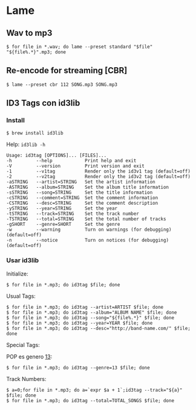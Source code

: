 

# Lame

## Wav to mp3

    $ for file in *.wav; do lame --preset standard "$file" "${file%.*}".mp3; done

## Re-encode for streaming [CBR]

    $ lame --preset cbr 112 SONG.mp3 SONG.mp3

## ID3 Tags con id3lib

### Install

    $ brew install id3lib

Help: `id3lib -h`

    Usage: id3tag [OPTIONS]... [FILES]...
    -h         --help            Print help and exit
    -V         --version         Print version and exit
    -1         --v1tag           Render only the id3v1 tag (default=off)
    -2         --v2tag           Render only the id3v2 tag (default=off)
    -aSTRING   --artist=STRING   Set the artist information
    -ASTRING   --album=STRING    Set the album title information
    -sSTRING   --song=STRING     Set the title information
    -cSTRING   --comment=STRING  Set the comment information
    -CSTRING   --desc=STRING     Set the comment description
    -ySTRING   --year=STRING     Set the year
    -tSTRING   --track=STRING    Set the track number
    -TSTRING   --total=STRING    Set the total number of tracks
    -gSHORT    --genre=SHORT     Set the genre
    -w         --warning         Turn on warnings (for debugging) (default=off)
    -n         --notice          Turn on notices (for debugging) (default=off)

### Usar id3lib

Initialize:

    $ for file in *.mp3; do id3tag $file; done

Usual Tags:

    $ for file in *.mp3; do id3tag --artist=ARTIST $file; done
    $ for file in *.mp3; do id3tag --album="ALBUM NAME" $file; done
    $ for file in *.mp3; do id3tag --song="${file%.*}" $file; done
    $ for file in *.mp3; do id3tag --year=YEAR $file; done
    $ for file in *.mp3; do id3tag --desc="http://band-name.com/" $file; done

Special Tags:

POP es genero [13](https://en.wikipedia.org/wiki/ID3#ID3v2):

    $ for file in *.mp3; do id3tag --genre=13 $file; done

Track Numbers:

    $ a=0;for file in *.mp3; do a=`expr $a + 1`;id3tag --track="${a}" $file; done
    $ for file in *.mp3; do id3tag --total=TOTAL_SONGS $file; done
